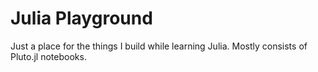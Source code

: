 # Julia Playground
Just a place for the things I build while learning Julia. Mostly consists of Pluto.jl notebooks.
